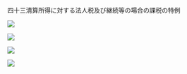 四十三清算所得に対する法人税及び継続等の場合の課税の特例

![](https://www.nta.go.jp/tmp/d07ad62f-8366-44c8-93f9-3aa6a9198ee1/images/60f3a79b1d0a74778395334f75e4fca2c39993c23742a0cc7168e723348cb76a.jpg)

![](https://www.nta.go.jp/tmp/d07ad62f-8366-44c8-93f9-3aa6a9198ee1/images/a51fbb433971838d3242ffae2f259f6ab5e6bfdd3f3cac058ab2479f906dafc5.jpg)

![](https://www.nta.go.jp/tmp/d07ad62f-8366-44c8-93f9-3aa6a9198ee1/images/f5f3f0dc69aa68b6bad9c1e51c4ec732cec3f4c1faa8be208279ecabc3f1695b.jpg)

![](https://www.nta.go.jp/tmp/d07ad62f-8366-44c8-93f9-3aa6a9198ee1/images/95ab870bad180ac0e983c90e208623e6c5d3576a2a17df35edaf487300df3e7d.jpg)